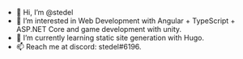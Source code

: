 - 👋 Hi, I’m @stedel
- 👀 I’m interested in Web Development with Angular + TypeScript + ASP.NET Core and game development with unity.
- 🌱 I’m currently learning static site generation with Hugo.
- 📫 Reach me at discord: stedel#6196.

<!---
stedel/stedel is a ✨ special ✨ repository because its `README.md` (this file) appears on your GitHub profile.
You can click the Preview link to take a look at your changes.
--->
